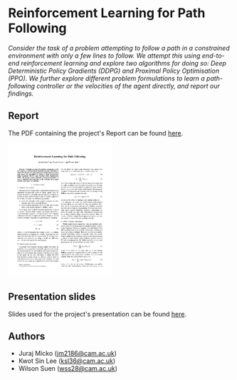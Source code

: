 # Reinforcement Learning for Path Following

_Consider the task of a problem attempting to follow a path in a constrained environment with only a few lines to follow. We attempt this using end-to-end reinforcement learning and explore two algorithms for doing so: Deep Deterministic Policy Gradients (DDPG) and Proximal Policy Optimisation (PPO). We further explore different problem formulations to learn a path-following controller or the velocities of the agent directly, and report our findings._

## Report

The PDF containing the project's Report can be found <a href="https://github.com/jjurm/path-following-reinforcement-learning/blob/master/Report.pdf">here</a>.

<a href="https://github.com/jjurm/path-following-reinforcement-learning/blob/master/Report.pdf"><img src="https://github.com/jjurm/path-following-reinforcement-learning/raw/master/assets/report-frontpage.png" width="232" height="300" /></a>

## Presentation slides

Slides used for the project's presentation can be found [here](https://slides.com/jurajmicko/mrs-project7-presentation/).

## Authors
* Juraj Micko (jm2186@cam.ac.uk)
* Kwot Sin Lee (ksl36@cam.ac.uk)
* Wilson Suen (wss28@cam.ac.uk)
